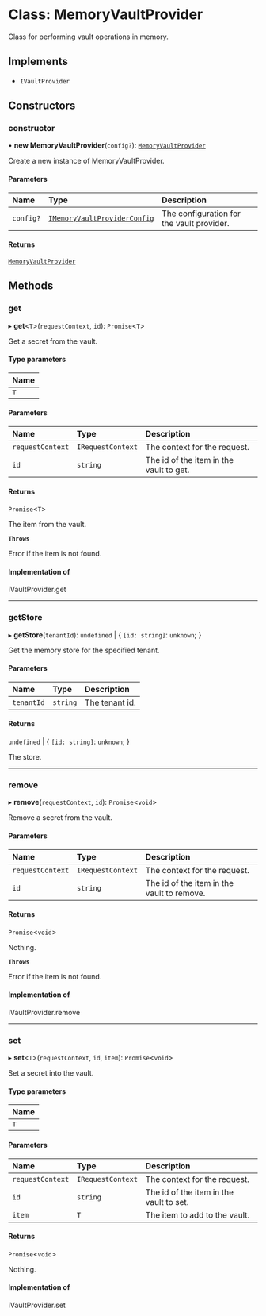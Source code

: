 # Class: MemoryVaultProvider

Class for performing vault operations in memory.

## Implements

- `IVaultProvider`

## Constructors

### constructor

• **new MemoryVaultProvider**(`config?`): [`MemoryVaultProvider`](MemoryVaultProvider.md)

Create a new instance of MemoryVaultProvider.

#### Parameters

| Name | Type | Description |
| :------ | :------ | :------ |
| `config?` | [`IMemoryVaultProviderConfig`](../interfaces/IMemoryVaultProviderConfig.md) | The configuration for the vault provider. |

#### Returns

[`MemoryVaultProvider`](MemoryVaultProvider.md)

## Methods

### get

▸ **get**\<`T`\>(`requestContext`, `id`): `Promise`\<`T`\>

Get a secret from the vault.

#### Type parameters

| Name |
| :------ |
| `T` |

#### Parameters

| Name | Type | Description |
| :------ | :------ | :------ |
| `requestContext` | `IRequestContext` | The context for the request. |
| `id` | `string` | The id of the item in the vault to get. |

#### Returns

`Promise`\<`T`\>

The item from the vault.

**`Throws`**

Error if the item is not found.

#### Implementation of

IVaultProvider.get

___

### getStore

▸ **getStore**(`tenantId`): `undefined` \| \{ `[id: string]`: `unknown`;  }

Get the memory store for the specified tenant.

#### Parameters

| Name | Type | Description |
| :------ | :------ | :------ |
| `tenantId` | `string` | The tenant id. |

#### Returns

`undefined` \| \{ `[id: string]`: `unknown`;  }

The store.

___

### remove

▸ **remove**(`requestContext`, `id`): `Promise`\<`void`\>

Remove a secret from the vault.

#### Parameters

| Name | Type | Description |
| :------ | :------ | :------ |
| `requestContext` | `IRequestContext` | The context for the request. |
| `id` | `string` | The id of the item in the vault to remove. |

#### Returns

`Promise`\<`void`\>

Nothing.

**`Throws`**

Error if the item is not found.

#### Implementation of

IVaultProvider.remove

___

### set

▸ **set**\<`T`\>(`requestContext`, `id`, `item`): `Promise`\<`void`\>

Set a secret into the vault.

#### Type parameters

| Name |
| :------ |
| `T` |

#### Parameters

| Name | Type | Description |
| :------ | :------ | :------ |
| `requestContext` | `IRequestContext` | The context for the request. |
| `id` | `string` | The id of the item in the vault to set. |
| `item` | `T` | The item to add to the vault. |

#### Returns

`Promise`\<`void`\>

Nothing.

#### Implementation of

IVaultProvider.set
